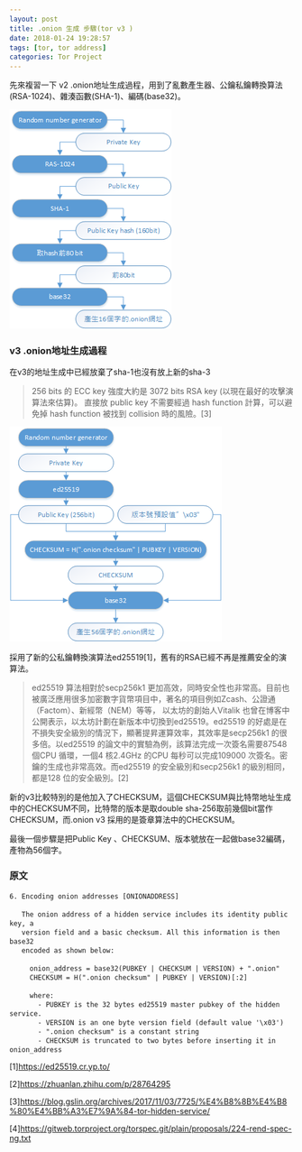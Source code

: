 ```yaml
---
layout: post
title: .onion 生成 步驟(tor v3 )
date: 2018-01-24 19:28:57
tags: [tor, tor address]
categories: Tor Project
---
```


先來複習一下 v2 .onion地址生成過程，用到了亂數產生器、公鑰私鑰轉換算法(RSA-1024)、雜湊函數(SHA-1)、編碼(base32)。

![v2 .onion地址生成過程](/image/tor14.png)

### v3 .onion地址生成過程

在v3的地址生成中已經放棄了sha-1也沒有放上新的sha-3

> 256 bits 的 ECC key 強度大約是 3072 bits RSA key (以現在最好的攻擊演算法來估算)。
> 直接放 public key 不需要經過 hash function 計算，可以避免掉 hash function 被找到 collision 時的風險。[3]

<!-- more --> 

![v3 .onion地址生成過程](/image/tor16.png)

採用了新的公私鑰轉換演算法ed25519[1]，舊有的RSA已經不再是推薦安全的演算法。

>ed25519 算法相對於secp256k1 更加高效，同時安全性也非常高。目前也被廣泛應用很多加密數字貨幣項目中，著名的項目例如Zcash、公證通（Factom）、新經幣（NEM）等等， 以太坊的創始人Vitalik 也曾在博客中公開表示，以太坊計劃在新版本中切換到ed25519。ed25519 的好處是在不損失安全級別的情況下，顯著提昇運算效率，其效率是secp256k1 的很多倍。以ed25519 的論文中的實驗為例，該算法完成一次簽名需要87548 個CPU 循環，一個4 核2.4GHz 的CPU 每秒可以完成109000 次簽名。密鑰的生成也非常高效。而ed25519 的安全級別和secp256k1 的級別相同，都是128 位的安全級別。[2]

新的v3比較特別的是他加入了CHECKSUM，這個CHECKSUM與比特幣地址生成中的CHECKSUM不同，比特幣的版本是取double sha-256取前幾個bit當作CHECKSUM，而.onion v3 採用的是簽章算法中的CHECKSUM。

最後一個步驟是把Public Key 、CHECKSUM、版本號放在一起做base32編碼，產物為56個字。

### 原文

```
6. Encoding onion addresses [ONIONADDRESS]

   The onion address of a hidden service includes its identity public key, a
   version field and a basic checksum. All this information is then base32
   encoded as shown below:

     onion_address = base32(PUBKEY | CHECKSUM | VERSION) + ".onion"
     CHECKSUM = H(".onion checksum" | PUBKEY | VERSION)[:2]

     where:
       - PUBKEY is the 32 bytes ed25519 master pubkey of the hidden service.
       - VERSION is an one byte version field (default value '\x03')
       - ".onion checksum" is a constant string
       - CHECKSUM is truncated to two bytes before inserting it in onion_address
```

[1]https://ed25519.cr.yp.to/

[2]https://zhuanlan.zhihu.com/p/28764295

[3]https://blog.gslin.org/archives/2017/11/03/7725/%E4%B8%8B%E4%B8%80%E4%BB%A3%E7%9A%84-tor-hidden-service/

[4]https://gitweb.torproject.org/torspec.git/plain/proposals/224-rend-spec-ng.txt
